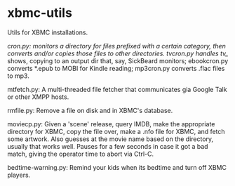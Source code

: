 # xbmc-utils
Utils for XBMC installations.

*cron.py: monitors a directory for files prefixed with a certain category,
then converts and/or copies those files to other directories.  tvcron.py
handles tv_* shows, copying to an output dir that, say, SickBeard monitors; ebookcron.py
converts *.epub to MOBI for Kindle reading; mp3cron.py converts .flac files
to mp3.

mtfetch.py: A multi-threaded file fetcher that communicates gia Google Talk
or other XMPP hosts.

rmfile.py: Remove a file on disk and in XBMC's database.

moviecp.py: Given a 'scene' release, query IMDB, make the appropriate directory
for XBMC, copy the file over, make a .nfo file for XBMC, and fetch some artwork.
Also guesses at the movie name based on the directory, usually that works well.
Pauses for a few seconds in case it got a bad match, giving the operator time
to abort via Ctrl-C.

bedtime-warning.py: Remind your kids when its bedtime and turn off XBMC players.
